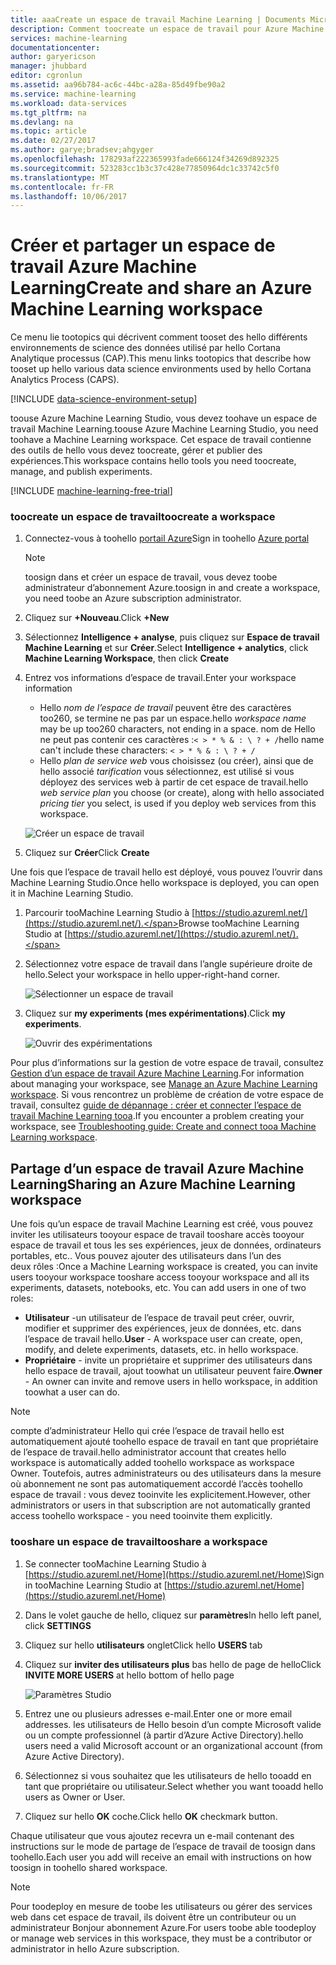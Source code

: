 ```yaml
---
title: aaaCreate un espace de travail Machine Learning | Documents Microsoft
description: Comment toocreate un espace de travail pour Azure Machine Learning Studio
services: machine-learning
documentationcenter: 
author: garyericson
manager: jhubbard
editor: cgronlun
ms.assetid: aa96b784-ac6c-44bc-a28a-85d49fbe90a2
ms.service: machine-learning
ms.workload: data-services
ms.tgt_pltfrm: na
ms.devlang: na
ms.topic: article
ms.date: 02/27/2017
ms.author: garye;bradsev;ahgyger
ms.openlocfilehash: 178293af222365993fade666124f34269d892325
ms.sourcegitcommit: 523283cc1b3c37c428e77850964dc1c33742c5f0
ms.translationtype: MT
ms.contentlocale: fr-FR
ms.lasthandoff: 10/06/2017
---
```

# <a name="create-and-share-an-azure-machine-learning-workspace"></a><span data-ttu-id="efac2-103">Créer et partager un espace de travail Azure Machine Learning</span><span class="sxs-lookup"><span data-stu-id="efac2-103">Create and share an Azure Machine Learning workspace</span></span>
<span data-ttu-id="efac2-104">Ce menu lie tootopics qui décrivent comment tooset des hello différents environnements de science des données utilisé par hello Cortana Analytique processus (CAP).</span><span class="sxs-lookup"><span data-stu-id="efac2-104">This menu links tootopics that describe how tooset up hello various data science environments used by hello Cortana Analytics Process (CAPS).</span></span>

[!INCLUDE [data-science-environment-setup](../../includes/cap-setup-environments.md)]

<span data-ttu-id="efac2-105">toouse Azure Machine Learning Studio, vous devez toohave un espace de travail Machine Learning.</span><span class="sxs-lookup"><span data-stu-id="efac2-105">toouse Azure Machine Learning Studio, you need toohave a Machine Learning workspace.</span></span> <span data-ttu-id="efac2-106">Cet espace de travail contienne des outils de hello vous devez toocreate, gérer et publier des expériences.</span><span class="sxs-lookup"><span data-stu-id="efac2-106">This workspace contains hello tools you need toocreate, manage, and publish experiments.</span></span>

[!INCLUDE [machine-learning-free-trial](../../includes/machine-learning-free-trial.md)]

### <a name="toocreate-a-workspace"></a><span data-ttu-id="efac2-107">toocreate un espace de travail</span><span class="sxs-lookup"><span data-stu-id="efac2-107">toocreate a workspace</span></span>
1. <span data-ttu-id="efac2-108">Connectez-vous à toohello [portail Azure](https://portal.azure.com/)</span><span class="sxs-lookup"><span data-stu-id="efac2-108">Sign in toohello [Azure portal](https://portal.azure.com/)</span></span>

    > [!NOTE]
    > <span data-ttu-id="efac2-109">toosign dans et créer un espace de travail, vous devez toobe administrateur d’abonnement Azure.</span><span class="sxs-lookup"><span data-stu-id="efac2-109">toosign in and create a workspace, you need toobe an Azure subscription administrator.</span></span> 
    >
    > 

2. <span data-ttu-id="efac2-110">Cliquez sur **+Nouveau**.</span><span class="sxs-lookup"><span data-stu-id="efac2-110">Click **+New**</span></span>

3. <span data-ttu-id="efac2-111">Sélectionnez **Intelligence + analyse**, puis cliquez sur **Espace de travail Machine Learning** et sur **Créer**.</span><span class="sxs-lookup"><span data-stu-id="efac2-111">Select **Intelligence + analytics**, click **Machine Learning Workspace**, then click **Create**</span></span>

4. <span data-ttu-id="efac2-112">Entrez vos informations d’espace de travail.</span><span class="sxs-lookup"><span data-stu-id="efac2-112">Enter your workspace information</span></span>

    - <span data-ttu-id="efac2-113">Hello *nom de l’espace de travail* peuvent être des caractères too260, se termine ne pas par un espace.</span><span class="sxs-lookup"><span data-stu-id="efac2-113">hello *workspace name* may be up too260 characters, not ending in a space.</span></span> <span data-ttu-id="efac2-114">nom de Hello ne peut pas contenir ces caractères :`< > * % & : \ ? + /`</span><span class="sxs-lookup"><span data-stu-id="efac2-114">hello name can't include these characters: `< > * % & : \ ? + /`</span></span>
    - <span data-ttu-id="efac2-115">Hello *plan de service web* vous choisissez (ou créer), ainsi que de hello associé *tarification* vous sélectionnez, est utilisé si vous déployez des services web à partir de cet espace de travail.</span><span class="sxs-lookup"><span data-stu-id="efac2-115">hello *web service plan* you choose (or create), along with hello associated *pricing tier* you select, is used if you deploy web services from this workspace.</span></span>

    ![Créer un espace de travail](media/machine-learning-create-workspace/create-new-workspace.png)

5. <span data-ttu-id="efac2-117">Cliquez sur **Créer**</span><span class="sxs-lookup"><span data-stu-id="efac2-117">Click **Create**</span></span>

<span data-ttu-id="efac2-118">Une fois que l’espace de travail hello est déployé, vous pouvez l’ouvrir dans Machine Learning Studio.</span><span class="sxs-lookup"><span data-stu-id="efac2-118">Once hello workspace is deployed, you can open it in Machine Learning Studio.</span></span>

1. <span data-ttu-id="efac2-119">Parcourir tooMachine Learning Studio à [https://studio.azureml.net/](https://studio.azureml.net/).</span><span class="sxs-lookup"><span data-stu-id="efac2-119">Browse tooMachine Learning Studio at [https://studio.azureml.net/](https://studio.azureml.net/).</span></span>

2. <span data-ttu-id="efac2-120">Sélectionnez votre espace de travail dans l’angle supérieure droite de hello.</span><span class="sxs-lookup"><span data-stu-id="efac2-120">Select your workspace in hello upper-right-hand corner.</span></span>

    ![Sélectionner un espace de travail](media/machine-learning-create-workspace/open-workspace.png)

3. <span data-ttu-id="efac2-122">Cliquez sur **my experiments (mes expérimentations)**.</span><span class="sxs-lookup"><span data-stu-id="efac2-122">Click **my experiments**.</span></span>

    ![Ouvrir des expérimentations](media/machine-learning-create-workspace/my-experiments.png)

<span data-ttu-id="efac2-124">Pour plus d’informations sur la gestion de votre espace de travail, consultez [Gestion d’un espace de travail Azure Machine Learning](machine-learning-manage-workspace.md).</span><span class="sxs-lookup"><span data-stu-id="efac2-124">For information about managing your workspace, see [Manage an Azure Machine Learning workspace](machine-learning-manage-workspace.md).</span></span>
<span data-ttu-id="efac2-125">Si vous rencontrez un problème de création de votre espace de travail, consultez [guide de dépannage : créer et connecter l’espace de travail Machine Learning tooa](machine-learning-troubleshooting-creating-ml-workspace.md).</span><span class="sxs-lookup"><span data-stu-id="efac2-125">If you encounter a problem creating your workspace, see [Troubleshooting guide: Create and connect tooa Machine Learning workspace](machine-learning-troubleshooting-creating-ml-workspace.md).</span></span>


## <a name="sharing-an-azure-machine-learning-workspace"></a><span data-ttu-id="efac2-126">Partage d’un espace de travail Azure Machine Learning</span><span class="sxs-lookup"><span data-stu-id="efac2-126">Sharing an Azure Machine Learning workspace</span></span>
<span data-ttu-id="efac2-127">Une fois qu’un espace de travail Machine Learning est créé, vous pouvez inviter les utilisateurs tooyour espace de travail tooshare accès tooyour espace de travail et tous les ses expériences, jeux de données, ordinateurs portables, etc.. Vous pouvez ajouter des utilisateurs dans l’un des deux rôles :</span><span class="sxs-lookup"><span data-stu-id="efac2-127">Once a Machine Learning workspace is created, you can invite users tooyour workspace tooshare access tooyour workspace and all its experiments, datasets, notebooks, etc. You can add users in one of two roles:</span></span>

* <span data-ttu-id="efac2-128">**Utilisateur** -un utilisateur de l’espace de travail peut créer, ouvrir, modifier et supprimer des expériences, jeux de données, etc. dans l’espace de travail hello.</span><span class="sxs-lookup"><span data-stu-id="efac2-128">**User** - A workspace user can create, open, modify, and delete experiments, datasets, etc. in hello workspace.</span></span>
* <span data-ttu-id="efac2-129">**Propriétaire** - invite un propriétaire et supprimer des utilisateurs dans hello espace de travail, ajout toowhat un utilisateur peuvent faire.</span><span class="sxs-lookup"><span data-stu-id="efac2-129">**Owner** - An owner can invite and remove users in hello workspace, in addition toowhat a user can do.</span></span>

> [!NOTE]
> <span data-ttu-id="efac2-130">compte d’administrateur Hello qui crée l’espace de travail hello est automatiquement ajouté toohello espace de travail en tant que propriétaire de l’espace de travail.</span><span class="sxs-lookup"><span data-stu-id="efac2-130">hello administrator account that creates hello workspace is automatically added toohello workspace as workspace Owner.</span></span> <span data-ttu-id="efac2-131">Toutefois, autres administrateurs ou des utilisateurs dans la mesure où abonnement ne sont pas automatiquement accordé l’accès toohello espace de travail : vous devez tooinvite les explicitement.</span><span class="sxs-lookup"><span data-stu-id="efac2-131">However, other administrators or users in that subscription are not automatically granted access toohello workspace - you need tooinvite them explicitly.</span></span>
> 
> 

### <a name="tooshare-a-workspace"></a><span data-ttu-id="efac2-132">tooshare un espace de travail</span><span class="sxs-lookup"><span data-stu-id="efac2-132">tooshare a workspace</span></span>

1. <span data-ttu-id="efac2-133">Se connecter tooMachine Learning Studio à [https://studio.azureml.net/Home](https://studio.azureml.net/Home)</span><span class="sxs-lookup"><span data-stu-id="efac2-133">Sign in tooMachine Learning Studio at [https://studio.azureml.net/Home](https://studio.azureml.net/Home)</span></span>

2. <span data-ttu-id="efac2-134">Dans le volet gauche de hello, cliquez sur **paramètres**</span><span class="sxs-lookup"><span data-stu-id="efac2-134">In hello left panel, click **SETTINGS**</span></span>

3. <span data-ttu-id="efac2-135">Cliquez sur hello **utilisateurs** onglet</span><span class="sxs-lookup"><span data-stu-id="efac2-135">Click hello **USERS** tab</span></span>

4. <span data-ttu-id="efac2-136">Cliquez sur **inviter des utilisateurs plus** bas hello de page de hello</span><span class="sxs-lookup"><span data-stu-id="efac2-136">Click **INVITE MORE USERS** at hello bottom of hello page</span></span>

    ![Paramètres Studio](media/machine-learning-create-workspace/settings.png)

5. <span data-ttu-id="efac2-138">Entrez une ou plusieurs adresses e-mail.</span><span class="sxs-lookup"><span data-stu-id="efac2-138">Enter one or more email addresses.</span></span> <span data-ttu-id="efac2-139">les utilisateurs de Hello besoin d’un compte Microsoft valide ou un compte professionnel (à partir d’Azure Active Directory).</span><span class="sxs-lookup"><span data-stu-id="efac2-139">hello users need a valid Microsoft account or an organizational account (from Azure Active Directory).</span></span>

6. <span data-ttu-id="efac2-140">Sélectionnez si vous souhaitez que les utilisateurs de hello tooadd en tant que propriétaire ou utilisateur.</span><span class="sxs-lookup"><span data-stu-id="efac2-140">Select whether you want tooadd hello users as Owner or User.</span></span>

7. <span data-ttu-id="efac2-141">Cliquez sur hello **OK** coche.</span><span class="sxs-lookup"><span data-stu-id="efac2-141">Click hello **OK** checkmark button.</span></span>

<span data-ttu-id="efac2-142">Chaque utilisateur que vous ajoutez recevra un e-mail contenant des instructions sur le mode de partage de l’espace de travail de toosign dans toohello.</span><span class="sxs-lookup"><span data-stu-id="efac2-142">Each user you add will receive an email with instructions on how toosign in toohello shared workspace.</span></span>

> [!NOTE]
> <span data-ttu-id="efac2-143">Pour toodeploy en mesure de toobe les utilisateurs ou gérer des services web dans cet espace de travail, ils doivent être un contributeur ou un administrateur Bonjour abonnement Azure.</span><span class="sxs-lookup"><span data-stu-id="efac2-143">For users toobe able toodeploy or manage web services in this workspace, they must be a contributor or administrator in hello Azure subscription.</span></span> 



